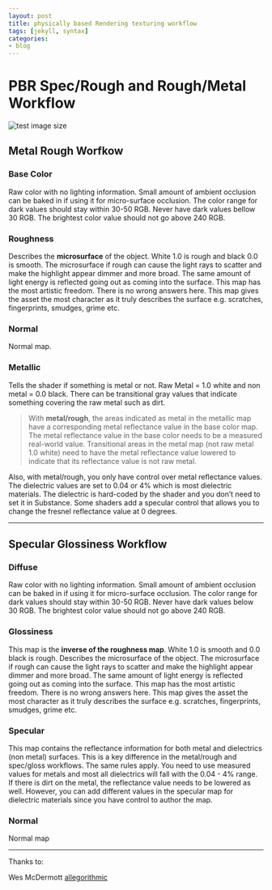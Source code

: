 ```yaml
---
layout: post
title: physically based Rendering texturing workflow
tags: [jekyll, syntax]
categories:
- blog
---
```

# PBR Spec/Rough and Rough/Metal Workflow

![test image size](https://meshlogic.github.io/posts/blender/materials/nodes-pbr-basic-shader/pbr_maps.png)

## Metal Rough Worfkow

### Base Color

Raw color with no lighting information. Small amount of ambient occlusion can be baked in if using it for micro-surface occlusion. The color range for dark values should stay within 30-50 RGB. Never have dark values bellow 30 RGB. The brightest color value should not go above 240 RGB.

### Roughness

Describes the **microsurface** of the object. White 1.0 is rough and black 0.0 is smooth. The microsurface if rough can cause the light rays to scatter and make the highlight appear dimmer and more broad. The same amount of light energy is reflected going out as coming into the surface. This map has the most artistic freedom. There is no wrong answers here. This map gives the asset the most character as it truly describes the surface e.g. scratches, fingerprints, smudges, grime etc.

### Normal

Normal map.

### Metallic

Tells the shader if something is metal or not. Raw Metal = 1.0 white and non metal = 0.0 black. There can be transitional gray values that indicate something covering the raw metal such as dirt.

>  With **metal/rough**, the areas indicated as metal in the metallic map have a corresponding metal reflectance value in the base color map. The metal reflectance value in the base color needs to be a measured real-world value. Transitional areas in the metal map (not raw metal 1.0 white) need to have the metal reflectance value lowered to indicate that its reflectance value is not raw metal.

Also, with metal/rough, you only have control over metal reflectance values. The dielectric values are set to 0.04 or 4% which is most dielectric materials. The dielectric is hard-coded by the shader and you don’t need to set it in Substance. Some shaders add a specular control that allows you to change the fresnel reflectance value at 0 degrees.

---

## Specular Glossiness Workflow



### Diffuse 

Raw color with no lighting information. Small amount of ambient occlusion can be baked in if using it for micro-surface occlusion. The color range for dark values should stay within 30-50 RGB. Never have dark values below 30 RGB. The brightest color value should not go above 240 RGB.

### Glossiness 

This map is the **inverse of the roughness map**. White 1.0 is smooth and 0.0 black is rough. Describes the microsurface of the object. The microsurface if rough can cause the light rays to scatter and make the highlight appear dimmer and more broad. The same amount of light energy is reflected going out as coming into the surface. This map has the most artistic freedom. There is no wrong answers here. This map gives the asset the most character as it truly describes the surface e.g. scratches, fingerprints, smudges, grime etc.

### Specular 

This map contains the reflectance information for both metal and dielectrics (non metal) surfaces. This is a key difference in the metal/rough and spec/gloss workflows. The same rules apply. You need to use measured values for metals and most all dielectrics will fall with the 0.04 - 4% range. If there is dirt on the metal, the reflectance value needs to be lowered as well. However, you can add different values in the specular map for dielectric materials since you have control to author the map.

###  Normal 

Normal map

---

Thanks to:

 Wes McDermott [allegorithmic ](https://www.allegorithmic.com/)
